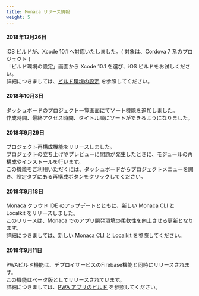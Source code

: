 ```yaml
---
title: Monaca リリース情報
weight: 5
---
```


#### 2018年12月26日

iOS ビルドが、Xcode 10.1 へ対応いたしました。( 対象は、Cordova 7 系のプロジェクト )<br />
「ビルド環境の設定」画面から Xcode 10.1 を選び、iOS ビルドをお試しください。<br />
詳細につきましては、[ビルド環境の設定](/ja/products_guide/monaca_ide/build/build_env_settings/) を参照してください。

#### 2018年10月3日

ダッシュボードのプロジェクト一覧画面にてソート機能を追加しました。<br />
作成時間、最終アクセス時間、タイトル順にソートができるようになりました。

#### 2018年9月29日

プロジェクト再構成機能をリリースしました。<br />
プロジェクトの立ち上げやプレビューに問題が発生したときに、モジュールの再構成やインストールを行います。<br />
この機能をご利用いただくには、ダッシュボードからプロジェクトメニューを開き、設定タブにある再構成ボタンをクリックしてください。

#### 2018年9月18日

Monaca クラウド IDE のアップデートとともに、新しい Monaca CLI と Localkit をリリースしました。  
このリリースは、Monaca でのアプリ開発環境の柔軟性を向上させる更新となります。  
詳細につきましては、[新しい Monaca CLI と Localkit](20180918_monaca_cli_3.0) を参照してください。

#### 2018年9月11日

PWAビルド機能は、デプロイサービスのFirebase機能と同時にリリースされます。<br />
この機能はベータ版としてリリースされています。<br />
詳細につきましては、[PWA アプリのビルド](/ja/products_guide/monaca_ide/build/build_pwa/) を参照してください。